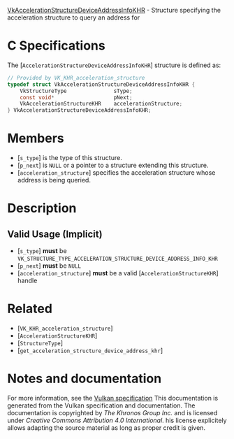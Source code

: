 [VkAccelerationStructureDeviceAddressInfoKHR](https://www.khronos.org/registry/vulkan/specs/1.3-extensions/man/html/VkAccelerationStructureDeviceAddressInfoKHR.html) - Structure specifying the acceleration structure to query an address for

# C Specifications
The [`AccelerationStructureDeviceAddressInfoKHR`] structure is defined
as:
```c
// Provided by VK_KHR_acceleration_structure
typedef struct VkAccelerationStructureDeviceAddressInfoKHR {
    VkStructureType               sType;
    const void*                   pNext;
    VkAccelerationStructureKHR    accelerationStructure;
} VkAccelerationStructureDeviceAddressInfoKHR;
```

# Members
- [`s_type`] is the type of this structure.
- [`p_next`] is `NULL` or a pointer to a structure extending this structure.
- [`acceleration_structure`] specifies the acceleration structure whose address is being queried.

# Description
## Valid Usage (Implicit)
-  [`s_type`] **must**  be `VK_STRUCTURE_TYPE_ACCELERATION_STRUCTURE_DEVICE_ADDRESS_INFO_KHR`
-  [`p_next`] **must**  be `NULL`
-  [`acceleration_structure`] **must**  be a valid [`AccelerationStructureKHR`] handle

# Related
- [`VK_KHR_acceleration_structure`]
- [`AccelerationStructureKHR`]
- [`StructureType`]
- [`get_acceleration_structure_device_address_khr`]

# Notes and documentation
For more information, see the [Vulkan specification](https://www.khronos.org/registry/vulkan/specs/1.3-extensions/html/vkspec.html)
This documentation is generated from the Vulkan specification and documentation.
The documentation is copyrighted by *The Khronos Group Inc.* and is licensed under *Creative Commons Attribution 4.0 International*.
his license explicitely allows adapting the source material as long as proper credit is given.
        